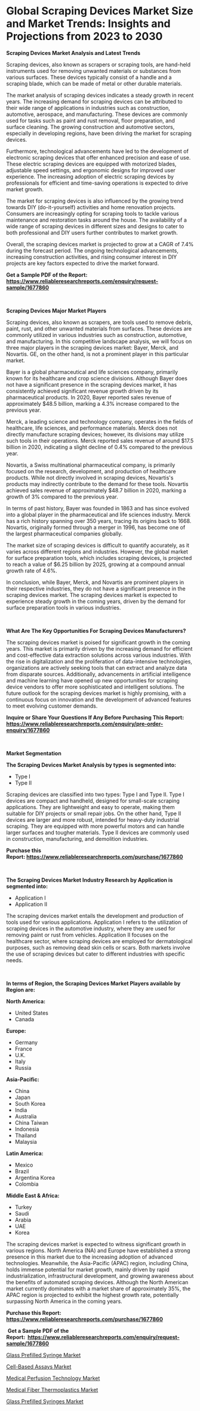 <p><h1>Global Scraping Devices Market Size and Market Trends: Insights and Projections from 2023 to 2030</h1></p><p><strong>Scraping Devices Market Analysis and Latest Trends</strong></p>
<p><p>Scraping devices, also known as scrapers or scraping tools, are hand-held instruments used for removing unwanted materials or substances from various surfaces. These devices typically consist of a handle and a scraping blade, which can be made of metal or other durable materials.</p><p>The market analysis of scraping devices indicates a steady growth in recent years. The increasing demand for scraping devices can be attributed to their wide range of applications in industries such as construction, automotive, aerospace, and manufacturing. These devices are commonly used for tasks such as paint and rust removal, floor preparation, and surface cleaning. The growing construction and automotive sectors, especially in developing regions, have been driving the market for scraping devices.</p><p>Furthermore, technological advancements have led to the development of electronic scraping devices that offer enhanced precision and ease of use. These electric scraping devices are equipped with motorized blades, adjustable speed settings, and ergonomic designs for improved user experience. The increasing adoption of electric scraping devices by professionals for efficient and time-saving operations is expected to drive market growth.</p><p>The market for scraping devices is also influenced by the growing trend towards DIY (do-it-yourself) activities and home renovation projects. Consumers are increasingly opting for scraping tools to tackle various maintenance and restoration tasks around the house. The availability of a wide range of scraping devices in different sizes and designs to cater to both professional and DIY users further contributes to market growth.</p><p>Overall, the scraping devices market is projected to grow at a CAGR of 7.4% during the forecast period. The ongoing technological advancements, increasing construction activities, and rising consumer interest in DIY projects are key factors expected to drive the market forward.</p></p>
<p><strong>Get a Sample PDF of the Report:&nbsp; <a href="https://www.reliableresearchreports.com/enquiry/request-sample/1677860">https://www.reliableresearchreports.com/enquiry/request-sample/1677860</a></strong></p>
<p>&nbsp;</p>
<p><strong>Scraping Devices Major Market Players</strong></p>
<p><p>Scraping devices, also known as scrapers, are tools used to remove debris, paint, rust, and other unwanted materials from surfaces. These devices are commonly utilized in various industries such as construction, automotive, and manufacturing. In this competitive landscape analysis, we will focus on three major players in the scraping devices market: Bayer, Merck, and Novartis. GE, on the other hand, is not a prominent player in this particular market.</p><p>Bayer is a global pharmaceutical and life sciences company, primarily known for its healthcare and crop science divisions. Although Bayer does not have a significant presence in the scraping devices market, it has consistently achieved significant revenue growth driven by its pharmaceutical products. In 2020, Bayer reported sales revenue of approximately $48.5 billion, marking a 4.3% increase compared to the previous year.</p><p>Merck, a leading science and technology company, operates in the fields of healthcare, life sciences, and performance materials. Merck does not directly manufacture scraping devices; however, its divisions may utilize such tools in their operations. Merck reported sales revenue of around $17.5 billion in 2020, indicating a slight decline of 0.4% compared to the previous year.</p><p>Novartis, a Swiss multinational pharmaceutical company, is primarily focused on the research, development, and production of healthcare products. While not directly involved in scraping devices, Novartis's products may indirectly contribute to the demand for these tools. Novartis achieved sales revenue of approximately $48.7 billion in 2020, marking a growth of 3% compared to the previous year.</p><p>In terms of past history, Bayer was founded in 1863 and has since evolved into a global player in the pharmaceutical and life sciences industry. Merck has a rich history spanning over 350 years, tracing its origins back to 1668. Novartis, originally formed through a merger in 1996, has become one of the largest pharmaceutical companies globally.</p><p>The market size of scraping devices is difficult to quantify accurately, as it varies across different regions and industries. However, the global market for surface preparation tools, which includes scraping devices, is projected to reach a value of $6.25 billion by 2025, growing at a compound annual growth rate of 4.6%.</p><p>In conclusion, while Bayer, Merck, and Novartis are prominent players in their respective industries, they do not have a significant presence in the scraping devices market. The scraping devices market is expected to experience steady growth in the coming years, driven by the demand for surface preparation tools in various industries.</p></p>
<p>&nbsp;</p>
<p><strong>What Are The Key Opportunities For Scraping Devices Manufacturers?</strong></p>
<p><p>The scraping devices market is poised for significant growth in the coming years. This market is primarily driven by the increasing demand for efficient and cost-effective data extraction solutions across various industries. With the rise in digitalization and the proliferation of data-intensive technologies, organizations are actively seeking tools that can extract and analyze data from disparate sources. Additionally, advancements in artificial intelligence and machine learning have opened up new opportunities for scraping device vendors to offer more sophisticated and intelligent solutions. The future outlook for the scraping devices market is highly promising, with a continuous focus on innovation and the development of advanced features to meet evolving customer demands.</p></p>
<p><strong>Inquire or Share Your Questions If Any Before Purchasing This Report: <a href="https://www.reliableresearchreports.com/enquiry/pre-order-enquiry/1677860">https://www.reliableresearchreports.com/enquiry/pre-order-enquiry/1677860</a></strong></p>
<p>&nbsp;</p>
<p><strong>Market Segmentation</strong></p>
<p><strong>The Scraping Devices Market Analysis by types is segmented into:</strong></p>
<p><ul><li>Type I</li><li>Type II</li></ul></p>
<p><p>Scraping devices are classified into two types: Type I and Type II. Type I devices are compact and handheld, designed for small-scale scraping applications. They are lightweight and easy to operate, making them suitable for DIY projects or small repair jobs. On the other hand, Type II devices are larger and more robust, intended for heavy-duty industrial scraping. They are equipped with more powerful motors and can handle larger surfaces and tougher materials. Type II devices are commonly used in construction, manufacturing, and demolition industries.</p></p>
<p><strong>Purchase this Report:&nbsp;<a href="https://www.reliableresearchreports.com/purchase/1677860">https://www.reliableresearchreports.com/purchase/1677860</a></strong></p>
<p>&nbsp;</p>
<p><strong>The Scraping Devices Market Industry Research by Application is segmented into:</strong></p>
<p><ul><li>Application I</li><li>Application II</li></ul></p>
<p><p>The scraping devices market entails the development and production of tools used for various applications. Application I refers to the utilization of scraping devices in the automotive industry, where they are used for removing paint or rust from vehicles. Application II focuses on the healthcare sector, where scraping devices are employed for dermatological purposes, such as removing dead skin cells or scars. Both markets involve the use of scraping devices but cater to different industries with specific needs.</p></p>
<p>&nbsp;</p>
<p><strong>In terms of Region, the Scraping Devices Market Players available by Region are:</strong></p>
<p>
    <p> <strong> North America: </strong>
        <ul>
            <li>United States</li>
            <li>Canada</li>
        </ul>
        </p> 
    <p> <strong> Europe: </strong>
        <ul>
            <li>Germany</li>
            <li>France</li>
            <li>U.K.</li>
            <li>Italy</li>
            <li>Russia</li>
        </ul>
        </p> 
    <p> <strong> Asia-Pacific: </strong>
        <ul>
            <li>China</li>
            <li>Japan</li>
            <li>South Korea</li>
            <li>India</li>
            <li>Australia</li>
            <li>China Taiwan</li>
            <li>Indonesia</li>
            <li>Thailand</li>
            <li>Malaysia</li>
        </ul>
        </p> 
    <p> <strong> Latin America: </strong>
        <ul>
            <li>Mexico</li>
            <li>Brazil</li>
            <li>Argentina Korea</li>
            <li>Colombia</li>
        </ul>
        </p> 
    <p> <strong> Middle East & Africa: </strong>
        <ul>
            <li>Turkey</li>
            <li>Saudi</li>
            <li>Arabia</li>
            <li>UAE</li>
            <li>Korea</li>
        </ul>
    </p>
    </p>
<p><p>The scraping devices market is expected to witness significant growth in various regions. North America (NA) and Europe have established a strong presence in this market due to the increasing adoption of advanced technologies. Meanwhile, the Asia-Pacific (APAC) region, including China, holds immense potential for market growth, mainly driven by rapid industrialization, infrastructural development, and growing awareness about the benefits of automated scraping devices. Although the North American market currently dominates with a market share of approximately 35%, the APAC region is projected to exhibit the highest growth rate, potentially surpassing North America in the coming years.</p></p>
<p><strong>Purchase this Report: <a href="https://www.reliableresearchreports.com/purchase/1677860">https://www.reliableresearchreports.com/purchase/1677860</a></strong></p>
<p>&nbsp;<strong>Get a Sample PDF of the Report:&nbsp;&nbsp;<a href="https://www.reliableresearchreports.com/enquiry/request-sample/1677860">https://www.reliableresearchreports.com/enquiry/request-sample/1677860</a></strong></p>
<p><strong></strong></p>
<p><p><a href="https://www.linkedin.com/pulse/glass-prefilled-syringe-market-challenges-opportunities-growth/">Glass Prefilled Syringe Market</a></p><p><a href="https://www.linkedin.com/pulse/cell-based-assays-market-size-share-global-analysis-report/">Cell-Based Assays Market</a></p><p><a href="https://medium.com/@aliwilldvm/medical-perfusion-technology-market-analysis-its-cagr-market-segmentation-and-global-industry-ca8ca23bd4e5">Medical Perfusion Technology Market</a></p><p><a href="https://medium.com/@dinafritsch/medical-fiber-thermoplastics-market-size-cagr-trends-2024-2030-3b7e16af9012">Medical Fiber Thermoplastics Market</a></p><p><a href="https://www.linkedin.com/pulse/glass-prefilled-syringes-market-size-growth-forecast-from-2023/">Glass Prefilled Syringes Market</a></p></p>